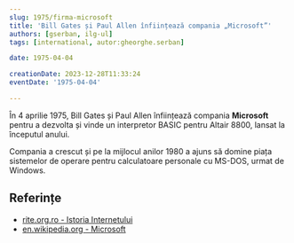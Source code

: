 ```yaml
---
slug: 1975/firma-microsoft
title: 'Bill Gates și Paul Allen înființează compania „Microsoft”'
authors: [gserban, ilg-ul]
tags: [international, autor:gheorghe.serban]

date: 1975-04-04

creationDate: 2023-12-28T11:33:24
eventDate: '1975-04-04'

---
```


În 4 aprilie 1975, Bill Gates și Paul Allen înființează compania
**Microsoft** pentru a dezvolta și vinde un interpretor BASIC
pentru Altair 8800, lansat la începutul anului.

<!-- truncate -->

Compania a crescut și pe la mijlocul anilor 1980 a ajuns să domine piața sistemelor de operare pentru calculatoare personale cu MS-DOS, urmat de
Windows.

## Referințe

- [rite.org.ro - Istoria Internetului](https://rite.org.ro/istoria-internetului/)
- [en.wikipedia.org - Microsoft](https://en.wikipedia.org/wiki/Microsoft)
